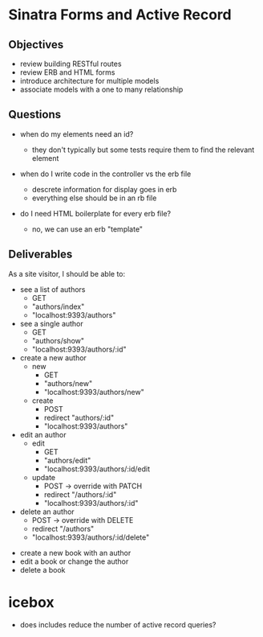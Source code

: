 # Sinatra Forms and Active Record

## Objectives

- review building RESTful routes
- review ERB and HTML forms
- introduce architecture for multiple models
- associate models with a one to many relationship

## Questions

- when do my elements need an id?
  - they don't typically but some tests require them to find the relevant element
- when do I write code in the controller vs the erb file
    - descrete information for display goes in erb
    - everything else should be in an rb file

- do I need HTML boilerplate for every erb file?
    - no, we can use an erb "template"

## Deliverables

As a site visitor, I should be able to:

- see a list of authors
  - GET
  - "authors/index"
  - "localhost:9393/authors"
- see a single author
  - GET
  - "authors/show"
  - "localhost:9393/authors/:id"
- create a new author
  - new
    - GET
    - "authors/new"
    - "localhost:9393/authors/new"
  - create
    - POST
    - redirect "authors/:id"
    - "localhost:9393/authors"
- edit an author
  - edit
    - GET
    - "authors/edit"
    - "localhost:9393/authors/:id/edit
  - update
    - POST -> override with PATCH
    - redirect "/authors/:id"
    - "localhost:9393/authors/:id"
- delete an author
  - POST -> override with DELETE
  - redirect "/authors"
  - "localhost:9393/authors/:id/delete"
<!-- - see a list of books -->
<!-- - see a single book -->
- create a new book with an author
- edit a book or change the author
- delete a book

# icebox
- does includes reduce the number of active record queries?